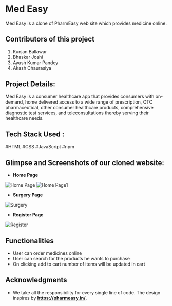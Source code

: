 # Med Easy
Med Easy is a clone of PharmEasy web site which provides medicine online.
## Contributors of this project

1. Kunjan Ballawar
2. Bhaskar Joshi
3. Ayush Kumar Pandey
4. Akash Chaurasiya

## Project Details:

Med Easy is a consumer healthcare app that provides consumers with on-demand, home delivered access to a wide range of prescription, OTC pharmaceutical, other consumer healthcare products, comprehensive diagnostic test services, and teleconsultations thereby serving their healthcare needs.


## Tech Stack Used :

#HTML
#CSS
#JavaScript
#npm

## Glimpse and Screenshots of our cloned website:

- **Home Page**

![Home Page](https://i.postimg.cc/PqBn7mYG/home-page.png)
![Home Page1](https://i.postimg.cc/jdZ0TVP4/home2.png)

- **Surgery Page**

![Surgery](https://i.postimg.cc/Wb2LxpF4/surgery.png)

- **Register Page**

![Register](https://i.postimg.cc/5ymcjTG1/register.png)

## Functionalities
- User can order medicines online
- User can search for the products he wants to purchase
- On clicking add to cart number of items will be updated in cart

## Acknowledgments
- We take all the responsibility for every single line of code. The design inspires by **https://pharmeasy.in/**.
